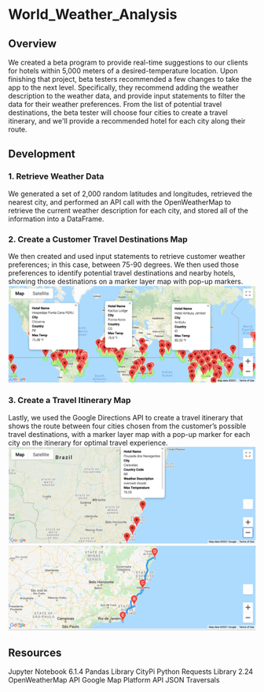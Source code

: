 # World_Weather_Analysis
## Overview
We created a beta program to provide real-time suggestions to our clients for hotels within 5,000 meters of a desired-temperature location. Upon finishing that project, beta testers recommended a few changes to take the app to the next level. Specifically, they recommend adding the weather description to the weather data, and provide input statements to filter the data for their weather preferences. From the list of potential travel destinations, the beta tester will choose four cities to create a travel itinerary, and we'll provide a recommended hotel for each city along their route.

## Development
### 1. Retrieve Weather Data
We generated a set of 2,000 random latitudes and longitudes, retrieved the nearest city, and performed an API call with the OpenWeatherMap to retrieve the current weather description for each city, and stored all of the information into a DataFrame.

### 2. Create a Customer Travel Destinations Map
We then created and used input statements to retrieve customer weather preferences; in this case, between 75-90 degrees. We then used those preferences to identify potential travel destinations and nearby hotels, showing those destinations on a marker layer map with pop-up markers.
![Ideal Weather Locations](https://github.com/andeevosters/World_Weather_Analysis/blob/main/Vacation_Search/Vacation_search.png)


### 3. Create a Travel Itinerary Map 
Lastly, we used the Google Directions API to create a travel itinerary that shows the route between four cities chosen from the customer’s possible travel destinations, with a marker layer map with a pop-up marker for each city on the itinerary for optimal travel experience.
![Brazil Travel Itinerary](https://github.com/andeevosters/World_Weather_Analysis/blob/main/Vacation_Itinerary/WeatherPy_travel_map_markers.png)
![Brazil Hotel Recommendations](https://github.com/andeevosters/World_Weather_Analysis/blob/main/Vacation_Itinerary/WeatherPy_travel_map.png)

## Resources
Jupyter Notebook 6.1.4
Pandas Library 
CityPi 
Python Requests Library 2.24 
OpenWeatherMap API
Google Map Platform API
JSON Traversals
